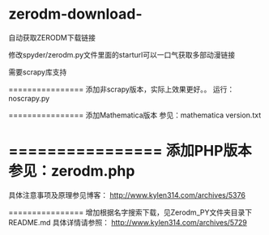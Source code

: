 zerodm-download-
================

自动获取ZERODM下载链接

修改spyder/zerodm.py文件里面的starturl可以一口气获取多部动漫链接

需要scrapy库支持

================
添加非scrapy版本，实际上效果更好。。
运行：noscrapy.py

================
添加Mathematica版本
参见：mathematica version.txt

================
添加PHP版本
参见：zerodm.php
================
具体注意事项及原理参见博客：
http://www.kylen314.com/archives/5376

================
增加根据名字搜索下载，见Zerodm_PY文件夹目录下README.md
具体详情请参照：
http://www.kylen314.com/archives/5729